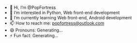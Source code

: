 - 👋 Hi, I’m @PopFortress
- 👀 I’m interested in Python, Web front-end development
- 🌱 I’m currently learning Web front-end, Android development
- 📫 How to reach me: popfortress@outlook.com
- 😄 Pronouns: Generating...
- ⚡ Fun fact: Generating...

<!---
PopFortress/PopFortress is a ✨ special ✨ repository because its `README.md` (this file) appears on your GitHub profile.
You can click the Preview link to take a look at your changes.
--->
